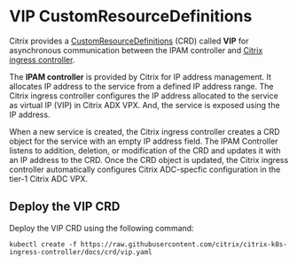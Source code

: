 # VIP CustomResourceDefinitions

Citrix provides a [CustomResourceDefinitions](https://kubernetes.io/docs/concepts/extend-kubernetes/api-extension/custom-resources/#customresourcedefinitions) (CRD) called **VIP** for asynchronous communication between the IPAM controller and [Citrix ingress controller](https://github.com/citrix/citrix-k8s-ingress-controller).

The **IPAM controller** is provided by Citrix for IP address management. It allocates IP address to the service from a defined IP address range. The Citrix ingress controller configures the IP address allocated to the service as virtual IP (VIP) in Citrix ADX VPX. And, the service is exposed using the IP address.

When a new service is created, the Citrix ingress controller creates a CRD object for the service with an empty IP address field. The IPAM Controller listens to addition, deletion, or modification of the CRD and updates it with an IP address to the CRD. Once the CRD object is updated, the Citrix ingress controller automatically configures Citrix ADC-specfic configuration in the tier-1 Citrix ADC VPX.

## Deploy the VIP CRD

Deploy the VIP CRD using the following command:

    kubectl create -f https://raw.githubusercontent.com/citrix/citrix-k8s-ingress-controller/docs/crd/vip.yaml
